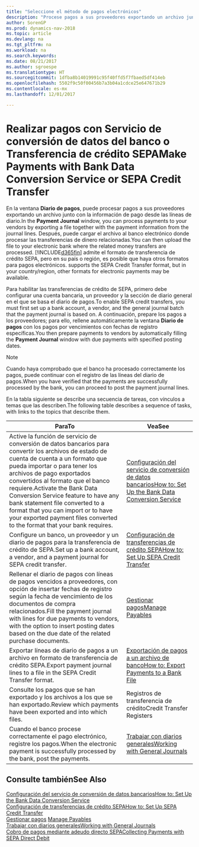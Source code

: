 ```yaml
---
title: "Seleccione el método de pagos electrónicos"
description: "Procese pagos a sus proveedores exportando un archivo junto con la información de pago desde las líneas de diario."
author: SorenGP
ms.prod: dynamics-nav-2018
ms.topic: article
ms.devlang: na
ms.tgt_pltfrm: na
ms.workload: na
ms.search.keywords: 
ms.date: 08/21/2017
ms.author: sgroespe
ms.translationtype: HT
ms.sourcegitcommit: 1dfba8b14019991c95f40ffd5f7fbaed5df414eb
ms.openlocfilehash: 5502f9c50f00456b7a3b04a1cdce25e647671b29
ms.contentlocale: es-mx
ms.lasthandoff: 12/01/2017

---
```

# <a name="make-payments-with-bank-data-conversion-service-or-sepa-credit-transfer"></a><span data-ttu-id="a7766-103">Realizar pagos con Servicio de conversión de datos del banco o Transferencia de crédito SEPA</span><span class="sxs-lookup"><span data-stu-id="a7766-103">Make Payments with Bank Data Conversion Service or SEPA Credit Transfer</span></span>
<span data-ttu-id="a7766-104">En la ventana **Diario de pagos**, puede procesar pagos a sus proveedores exportando un archivo junto con la información de pago desde las líneas de diario.</span><span class="sxs-lookup"><span data-stu-id="a7766-104">In the **Payment Journal** window, you can process payments to your vendors by exporting a file together with the payment information from the journal lines.</span></span> <span data-ttu-id="a7766-105">Después, puede cargar el archivo al banco electrónico donde procesar las transferencias de dinero relacionadas.</span><span class="sxs-lookup"><span data-stu-id="a7766-105">You can then upload the file to your electronic bank where the related money transfers are processed.</span></span> [!INCLUDE[d365fin](includes/d365fin_md.md)]<span data-ttu-id="a7766-106"> admite el formato de transferencia de crédito SEPA, pero en su país o región, es posible que haya otros formatos para pagos electrónicos.</span><span class="sxs-lookup"><span data-stu-id="a7766-106"> supports the SEPA Credit Transfer format, but in your country/region, other formats for electronic payments may be available.</span></span>   

 <span data-ttu-id="a7766-107">Para habilitar las transferencias de crédito de SEPA, primero debe configurar una cuenta bancaria, un proveedor y la sección de diario general en el que se basa el diario de pagos.</span><span class="sxs-lookup"><span data-stu-id="a7766-107">To enable SEPA credit transfers, you must first set up a bank account, a vendor, and the general journal batch that the payment journal is based on.</span></span> <span data-ttu-id="a7766-108">A continuación, prepare los pagos a los proveedores; para ello, rellene automáticamente la ventana **Diario de pagos** con los pagos por vencimientos con fechas de registro específicas.</span><span class="sxs-lookup"><span data-stu-id="a7766-108">You then prepare payments to vendors by automatically filling the **Payment Journal** window with due payments with specified posting dates.</span></span>  

> [!NOTE]  
>  <span data-ttu-id="a7766-109">Cuando haya comprobado que el banco ha procesado correctamente los pagos, puede continuar con el registro de las líneas del diario de pagos.</span><span class="sxs-lookup"><span data-stu-id="a7766-109">When you have verified that the payments are successfully processed by the bank, you can proceed to post the payment journal lines.</span></span>  

 <span data-ttu-id="a7766-110">En la tabla siguiente se describe una secuencia de tareas, con vínculos a temas que las describen.</span><span class="sxs-lookup"><span data-stu-id="a7766-110">The following table describes a sequence of tasks, with links to the topics that describe them.</span></span>   

|<span data-ttu-id="a7766-111">**Para**</span><span class="sxs-lookup"><span data-stu-id="a7766-111">**To**</span></span>|<span data-ttu-id="a7766-112">**Vea**</span><span class="sxs-lookup"><span data-stu-id="a7766-112">**See**</span></span>|  
|------------|-------------|  
|<span data-ttu-id="a7766-113">Active la función de servicio de conversión de datos bancarios para convertir los archivos de estado de cuenta de cuenta a un formato que pueda importar o para tener los archivos de pago exportados convertidos al formato que el banco requiere.</span><span class="sxs-lookup"><span data-stu-id="a7766-113">Activate the Bank Data Conversion Service feature to have any bank statement file converted to a format that you can import or to have your exported payment files converted to the format that your bank requires.</span></span>|[<span data-ttu-id="a7766-114">Configuración del servicio de conversión de datos bancarios</span><span class="sxs-lookup"><span data-stu-id="a7766-114">How to: Set Up the Bank Data Conversion Service</span></span>](bank-how-setup-bank-data-conversion-service.md)|  
|<span data-ttu-id="a7766-115">Configure un banco, un proveedor y un diario de pagos para la transferencia de crédito de SEPA.</span><span class="sxs-lookup"><span data-stu-id="a7766-115">Set up a bank account, a vendor, and a payment journal for SEPA credit transfer.</span></span>|[<span data-ttu-id="a7766-116">Configuración de transferencias de crédito SEPA</span><span class="sxs-lookup"><span data-stu-id="a7766-116">How to: Set Up SEPA Credit Transfer</span></span>](finance-how-to-set-up-sepa-credit-transfer.md)|  
|<span data-ttu-id="a7766-117">Rellenar el diario de pagos con líneas de pagos vencidos a proveedores, con opción de insertar fechas de registro según la fecha de vencimiento de los documentos de compra relacionados.</span><span class="sxs-lookup"><span data-stu-id="a7766-117">Fill the payment journal with lines for due payments to vendors, with the option to insert posting dates based on the due date of the related purchase documents.</span></span>|[<span data-ttu-id="a7766-118">Gestionar pagos</span><span class="sxs-lookup"><span data-stu-id="a7766-118">Manage Payables</span></span>](payables-manage-payables.md)|  
|<span data-ttu-id="a7766-119">Exportar líneas de diario de pagos a un archivo en formato de transferencia de crédito SEPA.</span><span class="sxs-lookup"><span data-stu-id="a7766-119">Export payment journal lines to a file in the SEPA Credit Transfer format.</span></span>|[<span data-ttu-id="a7766-120">Exportación de pagos a un archivo de banco</span><span class="sxs-lookup"><span data-stu-id="a7766-120">How to: Export Payments to a Bank File</span></span>](payables-how-export-payments-bank-file.md)|  
|<span data-ttu-id="a7766-121">Consulte los pagos que se han exportado y los archivos a los que se han exportado.</span><span class="sxs-lookup"><span data-stu-id="a7766-121">Review which payments have been exported and into which files.</span></span>|<span data-ttu-id="a7766-122">Registros de transferencia de crédito</span><span class="sxs-lookup"><span data-stu-id="a7766-122">Credit Transfer Registers</span></span>|  
|<span data-ttu-id="a7766-123">Cuando el banco procese correctamente el pago electrónico, registre los pagos.</span><span class="sxs-lookup"><span data-stu-id="a7766-123">When the electronic payment is successfully processed by the bank, post the payments.</span></span>|[<span data-ttu-id="a7766-124">Trabajar con diarios generales</span><span class="sxs-lookup"><span data-stu-id="a7766-124">Working with General Journals</span></span>](ui-work-general-journals.md)|  

## <a name="see-also"></a><span data-ttu-id="a7766-125">Consulte también</span><span class="sxs-lookup"><span data-stu-id="a7766-125">See Also</span></span>  
[<span data-ttu-id="a7766-126">Configuración del servicio de conversión de datos bancarios</span><span class="sxs-lookup"><span data-stu-id="a7766-126">How to: Set Up the Bank Data Conversion Service</span></span>](bank-how-setup-bank-data-conversion-service.md)  
[<span data-ttu-id="a7766-127">Configuración de transferencias de crédito SEPA</span><span class="sxs-lookup"><span data-stu-id="a7766-127">How to: Set Up SEPA Credit Transfer</span></span>](finance-how-to-set-up-sepa-credit-transfer.md)  
<span data-ttu-id="a7766-128">[Gestionar pagos](payables-manage-payables.md) </span><span class="sxs-lookup"><span data-stu-id="a7766-128">[Manage Payables](payables-manage-payables.md) </span></span>  
[<span data-ttu-id="a7766-129">Trabajar con diarios generales</span><span class="sxs-lookup"><span data-stu-id="a7766-129">Working with General Journals</span></span>](ui-work-general-journals.md)  
[<span data-ttu-id="a7766-130">Cobro de pagos mediante adeudo directo SEPA</span><span class="sxs-lookup"><span data-stu-id="a7766-130">Collecting Payments with SEPA Direct Debit</span></span>](finance-collect-payments-with-sepa-direct-debit.md)   

